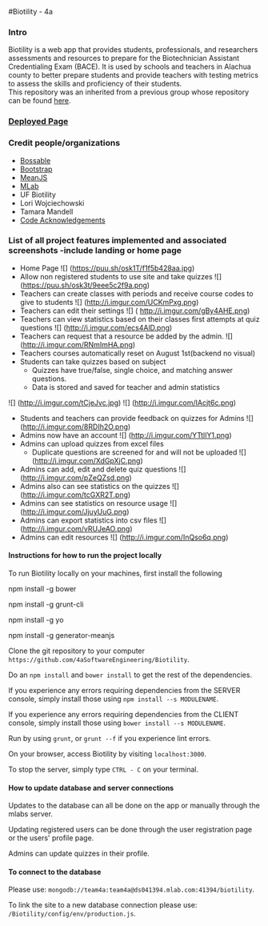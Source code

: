 #Biotility - 4a

### Intro
Biotility is a web app that provides students, professionals, and researchers assessments and resources to prepare for the Biotechnician Assistant Credentialing Exam (BACE). It is used by schools and teachers in Alachua county to better prepare students and provide teachers with testing metrics to assess the skills and proficiency of their students.  
This repository was an inherited from a previous group whose repository can be found [here](https://github.com/SoftwareEngineering5c/Biotility). 

### [Deployed Page](http://biotilitysp18.herokuapp.com)

### Credit people/organizations
- [Bossable](http://www.bossable.com/)
- [Bootstrap](http://getbootstrap.com/)
- [MeanJS](http://meanjs.org/)
- [MLab](http://www.mlab.com)
- UF Biotility
- Lori Wojciechowski
- Tamara Mandell
- [Code Acknowledgements](https://github.com/4aSoftwareEngineering/Biotility/blob/master/ACKNOWLEDGEMENTS.md)

### List of all project features implemented and associated screenshots -include landing or home page
- Home Page
 ![] (https://puu.sh/osk1T/f1f5b428aa.jpg)
- Allow non registered students to use site and take quizzes
 ![] (https://puu.sh/osk3t/9eee5c2f9a.png)
- Teachers can create classes with periods and receive course codes to give to students 
 ![] (http://i.imgur.com/UCKmPxg.png)
- Teachers can edit their settings
 ![] ( http://i.imgur.com/gBy4AHE.png)
- Teachers can view statistics based on their classes first attempts at quiz questions
 ![] (http://i.imgur.com/ecs4AlD.png)
- Teachers can request that a resource be added by the admin.
 ![] (http://i.imgur.com/RNmImHA.png)
- Teachers courses automatically reset on August 1st(backend no visual) 
- Students can take quizzes based on subject 
	- Quizzes have true/false, single choice, and matching answer questions.
	- Data is stored and saved for teacher and admin statistics
	
 ![] (http://i.imgur.com/tCjeJvc.jpg)
 ![] (http://i.imgur.com/IAcjt6c.png)
- Students and teachers can provide feedback on quizzes for Admins
 ![] (http://i.imgur.com/8RDIh2O.png)
- Admins now have an account
 ![] (http://i.imgur.com/YTtlIY1.png)
- Admins can upload quizzes from excel files
	- Duplicate questions are screened for and will not be uploaded 
 ![] (http://i.imgur.com/XdGpXjC.png)
- Admins can add, edit and delete quiz questions 
 ![] (http://i.imgur.com/pZeQZsd.png)
- Admins also can see statistics on the quizzes
  ![] (http://i.imgur.com/tcGXR2T.png)
- Admins can see statistics on resource usage
 ![] (http://i.imgur.com/JjuyUuG.png)
- Admins can export statistics into csv files 
  ![] (http://i.imgur.com/vRUJeAO.png)
- Admins can edit resources 
 ![] (http://i.imgur.com/InQso6q.png)

#### Instructions for how to run the project locally
To run Biotility locally on your machines, first install the following 

npm install -g bower

npm install -g grunt-cli

npm install -g yo

npm install -g generator-meanjs

Clone the git repository to your computer `https://github.com/4aSoftwareEngineering/Biotility`.

Do an `npm install` and `bower install` to get the rest of the dependencies.

If you experience any errors requiring dependencies from the SERVER console, simply install those using `npm install --s MODULENAME`.

If you experience any errors requiring dependencies from the CLIENT console, simply install those using `bower install --s MODULENAME`.

Run by using `grunt`, or `grunt --f` if you experience lint errors.

On your browser, access Biotility by visiting `localhost:3000`.

To stop the server, simply type `CTRL - C` on your terminal. 

#### How to update database and server connections
Updates to the database can all be done on the app or manually through the mlabs server. 

Updating registered users can be done through the user registration page or the users' profile page. 

Admins can update quizzes in their profile. 

#### To connect to the database

Please use: `mongodb://team4a:team4a@ds041394.mlab.com:41394/biotility`.

To link the site to a new database connection please use: `/Biotility/config/env/production.js`.


